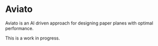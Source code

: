 # Aviato
Aviato is an AI driven approach for designing paper planes with optimal performance. 

This is a work in progress. 


